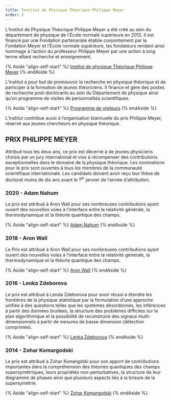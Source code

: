 ```yaml
---
title: Institut de Physique Théorique Philippe Meyer
order: 2
---
```


L’Institut de Physique Théorique Philippe Meyer a été créé au sein du département de physique de l’École normale supérieure en 2012. Il est financé par une Fondation partenariale établie conjointement par la Fondation Meyer et l’École normale supérieure, les fondateurs rendant ainsi hommage à l’action du professeur Philippe Meyer par une action à long terme alliant recherche et enseignement.

{% Aside "align-self-start" %}
  [Institut de physique Théorique Philippe Meyer](http://www.ipm.ens.fr/spip.php?rubrique3)
{% endAside %}

L’institut a pour but de promouvoir la recherche en physique théorique et de participer à la formation de jeunes théoriciens. Il finance et gère des postes de recherche post-doctorants au sein du Département de physique ainsi qu’un programme de visites de personnalités scientifiques.

{% Aside "align-self-start" %}
  [Programme de visiteurs](http://www.ipm.ens.fr/spip.php?rubrique16&lang=fr)
{% endAside %}

L’institut contribue aussi à l’organisation biannuelle du prix Philippe Meyer, réservé aux jeunes chercheurs en physique théorique.


## PRIX PHILIPPE MEYER

Attribué tous les deux ans, ce prix est décerné à de jeunes physiciens choisis par un jury international et vise à récompenser des contributions exceptionnelles dans le domaine de la physique théorique. Les nominations pour le prix sont ouvertes à tous les membres de la communauté scientifique internationale. Les candidats doivent avoir reçu leur thèse de doctorat moins de dix ans avant le 1<sup>er</sup> janvier de l’année d’attribution.

### 2020 - <span>Adam Nahum</span>

Le prix est attribué à Aron Wall pour ses nombreuses contributions ayant ouvert des nouvelles voies à l’interface entre la relativité générale, la thermodynamique et la théorie quantique des champs. 

{% Aside "align-self-start" %}
  [Adam Nahum](http://www.ipm.ens.fr/spip.php?article178&lang=fr)
{% endAside %}


### 2018 -<span> Aron Wall</span>

Le Prix est attribué à Aron Wall pour ses nombreuses contributions ayant ouvert des nouvelles voies à l’interface entre la relativité générale, la thermodynamique et la théorie quantique des champs. 

{% Aside "align-self-start" %}
  [Aron Wall](http://www.ipm.ens.fr/spip.php?article123&lang=fr)
{% endAside %}

### 2016 - <span>Lenka Zdeborova</span>

Le prix est attribué à Lenda Zdeborova pour avoir réussi à étendre les frontières de la physique statistique par la formulation d’une approche unifiée à des questions telles que les systèmes désordonnés, les inférences à partir des données bruitées, la structure des problèmes difficiles sur le plan algorithmique et la possibilité de reconstruire des signaux multi-dimensionnels à partir de mesures de basse dimension (détection comprimée). 

{% Aside "align-self-start" %}
  [Lenka Zdeborova](http://www.ipm.ens.fr/spip.php?article69&lang=fr)
{% endAside %}

### 2014 - <span>Zohar Komargodski</span>

Le prix est attribué à Zohar Komargdski pour son apport de contributions importantes dans la compréhension des théories quantiques des champs supersymétriques, leurs propriétés non-perturbatives, la structure de leur diagramme de phases ainsi que plusieurs aspects liés à la brisure de la supersymétrie. 

{% Aside "align-self-start" %}
  [Zohar Komargodski](http://www.ipm.ens.fr/spip.php?article68&lang=fr)
{% endAside %}
